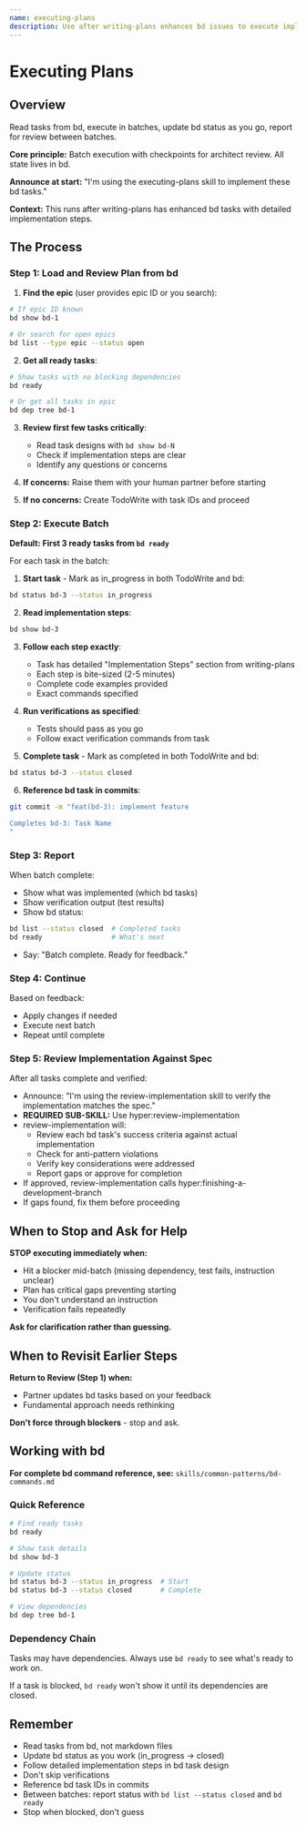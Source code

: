 ```yaml
---
name: executing-plans
description: Use after writing-plans enhances bd issues to execute implementation in controlled batches with review checkpoints - reads tasks from bd, executes in batches, updates bd status, reports for review between batches
---
```


# Executing Plans

## Overview

Read tasks from bd, execute in batches, update bd status as you go, report for review between batches.

**Core principle:** Batch execution with checkpoints for architect review. All state lives in bd.

**Announce at start:** "I'm using the executing-plans skill to implement these bd tasks."

**Context:** This runs after writing-plans has enhanced bd tasks with detailed implementation steps.

## The Process

### Step 1: Load and Review Plan from bd

1. **Find the epic** (user provides epic ID or you search):
```bash
# If epic ID known
bd show bd-1

# Or search for open epics
bd list --type epic --status open
```

2. **Get all ready tasks**:
```bash
# Show tasks with no blocking dependencies
bd ready

# Or get all tasks in epic
bd dep tree bd-1
```

3. **Review first few tasks critically**:
   - Read task designs with `bd show bd-N`
   - Check if implementation steps are clear
   - Identify any questions or concerns

4. **If concerns:** Raise them with your human partner before starting

5. **If no concerns:** Create TodoWrite with task IDs and proceed

### Step 2: Execute Batch
**Default: First 3 ready tasks from `bd ready`**

For each task in the batch:

1. **Start task** - Mark as in_progress in both TodoWrite and bd:
```bash
bd status bd-3 --status in_progress
```

2. **Read implementation steps**:
```bash
bd show bd-3
```

3. **Follow each step exactly**:
   - Task has detailed "Implementation Steps" section from writing-plans
   - Each step is bite-sized (2-5 minutes)
   - Complete code examples provided
   - Exact commands specified

4. **Run verifications as specified**:
   - Tests should pass as you go
   - Follow exact verification commands from task

5. **Complete task** - Mark as completed in both TodoWrite and bd:
```bash
bd status bd-3 --status closed
```

6. **Reference bd task in commits**:
```bash
git commit -m "feat(bd-3): implement feature

Completes bd-3: Task Name
"
```

### Step 3: Report
When batch complete:
- Show what was implemented (which bd tasks)
- Show verification output (test results)
- Show bd status:
```bash
bd list --status closed  # Completed tasks
bd ready                 # What's next
```
- Say: "Batch complete. Ready for feedback."

### Step 4: Continue
Based on feedback:
- Apply changes if needed
- Execute next batch
- Repeat until complete

### Step 5: Review Implementation Against Spec

After all tasks complete and verified:
- Announce: "I'm using the review-implementation skill to verify the implementation matches the spec."
- **REQUIRED SUB-SKILL:** Use hyper:review-implementation
- review-implementation will:
  - Review each bd task's success criteria against actual implementation
  - Check for anti-pattern violations
  - Verify key considerations were addressed
  - Report gaps or approve for completion
- If approved, review-implementation calls hyper:finishing-a-development-branch
- If gaps found, fix them before proceeding

## When to Stop and Ask for Help

**STOP executing immediately when:**
- Hit a blocker mid-batch (missing dependency, test fails, instruction unclear)
- Plan has critical gaps preventing starting
- You don't understand an instruction
- Verification fails repeatedly

**Ask for clarification rather than guessing.**

## When to Revisit Earlier Steps

**Return to Review (Step 1) when:**
- Partner updates bd tasks based on your feedback
- Fundamental approach needs rethinking

**Don't force through blockers** - stop and ask.

## Working with bd

**For complete bd command reference, see:** `skills/common-patterns/bd-commands.md`

### Quick Reference

```bash
# Find ready tasks
bd ready

# Show task details
bd show bd-3

# Update status
bd status bd-3 --status in_progress  # Start
bd status bd-3 --status closed       # Complete

# View dependencies
bd dep tree bd-1
```

### Dependency Chain

Tasks may have dependencies. Always use `bd ready` to see what's ready to work on.

If a task is blocked, `bd ready` won't show it until its dependencies are closed.

## Remember
- Read tasks from bd, not markdown files
- Update bd status as you work (in_progress → closed)
- Follow detailed implementation steps in bd task design
- Don't skip verifications
- Reference bd task IDs in commits
- Between batches: report status with `bd list --status closed` and `bd ready`
- Stop when blocked, don't guess
